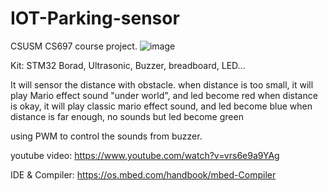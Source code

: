 # IOT-Parking-sensor
CSUSM CS697 course project.
![image](https://user-images.githubusercontent.com/34366585/57555153-60b6f580-7328-11e9-93b5-36f7690ac340.png)

Kit: STM32 Borad, Ultrasonic, Buzzer, breadboard, LED...

It will sensor the distance with obstacle.
when distance is too small, it will play Mario effect sound "under world", and led become red
when distance is okay, it will play classic mario effect sound, and led become blue
when distance is far enough, no sounds but led become green

using PWM to control the sounds from buzzer.


youtube video:
https://www.youtube.com/watch?v=vrs6e9a9YAg

IDE & Compiler:
https://os.mbed.com/handbook/mbed-Compiler

